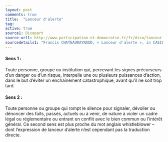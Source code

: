 ```yaml
---
layout: post
comments: true
title:  "Lanceur d'alerte"
tag:
active: true
source1: Dicopart
source-url1: http://www.participation-et-democratie.fr/fr/dico/lanceur-dalerte
sourcedetails1: "Francis CHATEAURAYNAUD, « Lanceur d'alerte », in CASILLO I. avec BARBIER R., BLONDIAUX L., CHATEAURAYNAUD F., FOURNIAU J-M., LEFEBVRE R., NEVEU C. et SALLES D. (dir.), Dictionnaire critique et interdisciplinaire de la participation, Paris, GIS Démocratie et Participation, 2013, ISSN : 2268-5863. URL : http://www.dicopart.fr/fr/dico/lanceur-dalerte."
---
```


#### Sens 1 :

Toute personne, groupe ou institution qui, percevant les signes précurseurs d’un danger ou d’un risque, interpelle une ou plusieurs puissances d’action, dans le but d’éviter un enchaînement catastrophique, avant qu’il ne soit trop tard.

#### Sens 2 :

Toute personne ou groupe qui rompt le silence pour signaler, dévoiler ou dénoncer des faits, passés, actuels ou à venir, de nature à violer un cadre légal ou réglementaire ou entrant en conflit avec le bien commun ou l’intérêt général. Ce second sens est plus proche du mot anglais whistleblower – dont l’expression de lanceur d’alerte n’est cependant pas la traduction directe.
